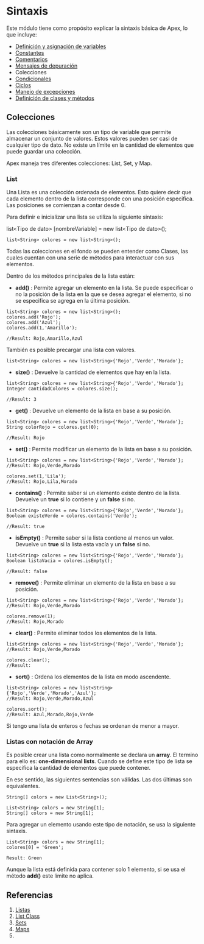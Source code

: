 # Sintaxis

Este módulo tiene como propósito explicar la sintaxis básica de Apex, lo que incluye:

- [Definición y asignación de variables]() 
- [Constantes]()
- [Comentarios]()
- [Mensajes de depuración]()
- Colecciones
- [Condicionales]()
- [Ciclos]()
- [Manejo de excepciones]()
- [Definición de clases y métodos]()

## Colecciones

Las colecciones básicamente son un tipo de variable que permite almacenar un conjunto de valores. Estos valores pueden ser casi de cualquier tipo de dato. No existe un límite en la cantidad de elementos que puede guardar una colección. 

Apex maneja tres diferentes colecciones: List, Set, y Map. 

### List

Una Lista es una colección ordenada de elementos. Esto quiere decir que cada elemento dentro de la lista corresponde con una posición especifica. Las posiciones se comienzan a contar desde 0.

Para definir e inicializar una lista se utiliza la siguiente sintaxis:

list\<Tipo de dato\> [nombreVariable] = new list\<Tipo de dato\>(); 

```Apex
list<String> colores = new list<String>();
``` 
Todas las colecciones en el fondo se pueden entender como Clases, las cuales cuentan con una serie de métodos para interactuar con sus elementos.      

Dentro de los métodos principales de la lista están:

- **add()** : Permite agregar un elemento en la lista. Se puede especificar o no la posición de la lista en la que se desea agregar el elemento, si no se especifica se agrega en la última posición.

```Apex
list<String> colores = new list<String>();
colores.add('Rojo');
colores.add('Azul');    
colores.add(1,'Amarillo');
  
//Result: Rojo,Amarillo,Azul  
``` 
También es posible precargar una lista con valores. 

```Apex
list<String> colores = new list<String>{'Rojo','Verde','Morado'};
``` 
- **size()** : Devuelve la cantidad de elementos que hay en la lista.

```Apex
list<String> colores = new list<String>{'Rojo','Verde','Morado'};
Integer cantidadColores = colores.size();

//Result: 3
``` 
- **get()** : Devuelve un elemento de la lista en base a su posición. 

```Apex
list<String> colores = new list<String>{'Rojo','Verde','Morado'};
String colorRojo = colores.get(0);

//Result: Rojo
``` 
- **set()** : Permite modificar un elemento de la lista en base a su posición.

```Apex
list<String> colores = new list<String>{'Rojo','Verde','Morado'};
//Result: Rojo,Verde,Morado

colores.set(1,'Lila');
//Result: Rojo,Lila,Morado
``` 
- **contains()** : Permite saber si un elemento existe dentro de la lista. Devuelve un **true** si lo contiene y un **false** si no.

```Apex
list<String> colores = new list<String>{'Rojo','Verde','Morado'};
Boolean existeVerde = colores.contains('Verde');

//Result: true
``` 
- **isEmpty()** : Permite saber si la lista contiene al menos un valor. Devuelve un **true** si la lista esta vacía y un **false** si no.

```Apex
list<String> colores = new list<String>{'Rojo','Verde','Morado'};
Boolean listaVacia = colores.isEmpty();

//Result: false
``` 
- **remove()** : Permite eliminar un elemento de la lista en base a su posición.

```Apex
list<String> colores = new list<String>{'Rojo','Verde','Morado'};
//Result: Rojo,Verde,Morado

colores.remove(1);
//Result: Rojo,Morado
``` 
- **clear()** : Permite eliminar todos los elementos de la lista.

```Apex
list<String> colores = new list<String>{'Rojo','Verde','Morado'};
//Result: Rojo,Verde,Morado

colores.clear();
//Result: 
``` 
- **sort()** : Ordena los elementos de la lista en modo ascendente. 

```Apex
list<String> colores = new list<String>{'Rojo','Verde','Morado','Azul'};
//Result: Rojo,Verde,Morado,Azul

colores.sort();
//Result: Azul,Morado,Rojo,Verde
``` 

Si tengo una lista de enteros o fechas se ordenan de menor a mayor. 

### Listas con notación de Array

Es posible crear una lista como normalmente se declara un **array**. El termino para ello es: **one-dimensional lists**. Cuando se define este tipo de lista se especifica la cantidad de elementos que puede contener.

En ese sentido, las siguientes sentencias son válidas. Las dos últimas son equivalentes. 

```Apex
String[] colors = new List<String>();

List<String> colors = new String[1];
String[] colors = new String[1];
``` 

Para agregar un elemento usando este tipo de notación, se usa la siguiente sintaxis.  

```Apex
List<String> colors = new String[1];
colores[0] = 'Green';

Result: Green
``` 

Aunque la lista está definida para contener solo 1 elemento, si se usa el método **add()** este límite no aplica.

## Referencias

1. [Listas](https://developer.salesforce.com/docs/atlas.en-us.apexcode.meta/apexcode/langCon_apex_collections_lists.htm)
2. [List Class](https://developer.salesforce.com/docs/atlas.en-us.apexref.meta/apexref/apex_methods_system_list.htm#apex_System_List_sort)
3. [Sets]()
4. [Maps]()
5. 
